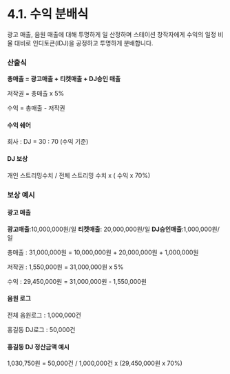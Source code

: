 # 4.1. 수익 분배식

광고 매출, 음원 매출에 대해 투명하게 일 산정하며 스테이션 창작자에게 수익의 일정 비율 대비로 인디토큰(IDJ)을 공정하고 투명하게 분배합니다.



### 산출식

**총매출 = 광고매출 + 티켓매출 + DJ승인 매출**

저작권    = 총매출 x 5%

수익       = 총매출 - 저작권

#### 수익 쉐어&#x20;

회사 : DJ = 30 : 70 (수익 기준)

#### DJ 보상

개인 스트리밍수치 / 전체 스트리밍 수치  x ( 수익 x 70%)&#x20;



### 보상 예시

#### 광고 매출

**광고매출**:10,000,000원/일        **티켓매출**: 20,000,000원/일         **DJ승인매출**:1,000,000원/일

총매출   : 31,000,000원 = 10,000,000원 + 20,000,000원 + 1,000,000원

저작권   :   1,550,000원 = 31,000,000원 x 5%

수익      : 29,450,000원 = 31,000,000원 - 1,550,000원

#### 음원 로그

전체 음원로그 : 1,000,000건

홍길동 DJ로그 : 50,000건

#### 홍길동 DJ 정산금액 예시

1,030,750원 = 50,000건 / 1,000,000건   x (29,450,000원 x 70%)
